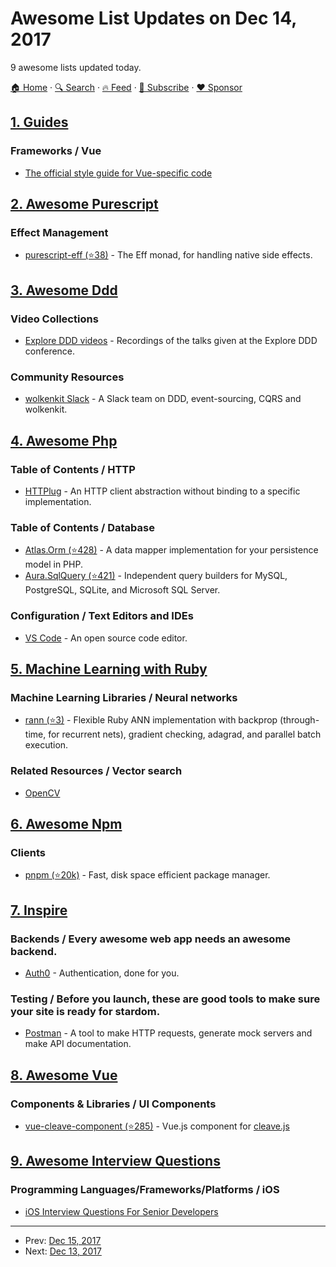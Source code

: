 # Awesome List Updates on Dec 14, 2017

9 awesome lists updated today.

[🏠 Home](/README.md) · [🔍 Search](https://www.trackawesomelist.com/search/) · [🔥 Feed](https://www.trackawesomelist.com/rss.xml) · [📮 Subscribe](https://trackawesomelist.us17.list-manage.com/subscribe?u=d2f0117aa829c83a63ec63c2f&id=36a103854c) · [❤️  Sponsor](https://github.com/sponsors/theowenyoung)



## [1. Guides](/content/NARKOZ/guides/README.md)

### Frameworks / Vue

*   [The official style guide for Vue-specific code](https://vuejs.org/v2/style-guide/)

## [2. Awesome Purescript](/content/passy/awesome-purescript/README.md)

### Effect Management

*   [purescript-eff (⭐38)](https://github.com/purescript/purescript-eff) - The Eff monad, for handling native side effects.

## [3. Awesome Ddd](/content/heynickc/awesome-ddd/README.md)

### Video Collections

*   [Explore DDD videos](https://www.youtube.com/channel/UCcpKGt6MVvz7dISXLlMGmag) - Recordings of the talks given at the Explore DDD conference.

### Community Resources

*   [wolkenkit Slack](http://slackin.wolkenkit.io/) - A Slack team on DDD, event-sourcing, CQRS and wolkenkit.

## [4. Awesome Php](/content/ziadoz/awesome-php/README.md)

### Table of Contents / HTTP

*   [HTTPlug](http://httplug.io) - An HTTP client abstraction without binding to a specific implementation.

### Table of Contents / Database

*   [Atlas.Orm (⭐428)](https://github.com/atlasphp/Atlas.Orm) - A data mapper implementation for your persistence model in PHP.
*   [Aura.SqlQuery (⭐421)](https://github.com/auraphp/Aura.SqlQuery) - Independent query builders for MySQL, PostgreSQL, SQLite, and Microsoft SQL Server.

### Configuration / Text Editors and IDEs

*   [VS Code](https://code.visualstudio.com/) - An open source code editor.

## [5. Machine Learning with Ruby](/content/arbox/machine-learning-with-ruby/README.md)

### Machine Learning Libraries / Neural networks

*   [rann (⭐3)](https://github.com/mikecmpbll/rann) -
    Flexible Ruby ANN implementation with backprop (through-time, for recurrent
    nets), gradient checking, adagrad, and parallel batch execution.

### Related Resources / Vector search

*   <a name="opencv"></a>
    [OpenCV](https://opencv.org/)

## [6. Awesome Npm](/content/sindresorhus/awesome-npm/README.md)

### Clients

*   [pnpm (⭐20k)](https://github.com/pnpm/pnpm) - Fast, disk space efficient package manager.

## [7. Inspire](/content/noahbuscher/inspire/README.md)

### Backends / Every awesome web app needs an awesome backend.

*   [Auth0](https://auth0.com/) - Authentication, done for you.

### Testing / Before you launch, these are good tools to make sure your site is ready for stardom.

*   [Postman](https://www.getpostman.com/) - A tool to make HTTP requests, generate mock servers and make API documentation.

## [8. Awesome Vue](/content/vuejs/awesome-vue/README.md)

### Components & Libraries / UI Components

*   [vue-cleave-component (⭐285)](https://github.com/ankurk91/vue-cleave-component) - Vue.js component for [cleave.js](http://nosir.github.io/cleave.js/)

## [9. Awesome Interview Questions](/content/DopplerHQ/awesome-interview-questions/README.md)

### Programming Languages/Frameworks/Platforms / iOS

*   [iOS Interview Questions For Senior Developers](https://m.smartcloud.io/ios-interview-questions-for-senior-developers-in-2017-a94cc81c8205)

---

- Prev: [Dec 15, 2017](/content/2017/12/15/README.md)
- Next: [Dec 13, 2017](/content/2017/12/13/README.md)